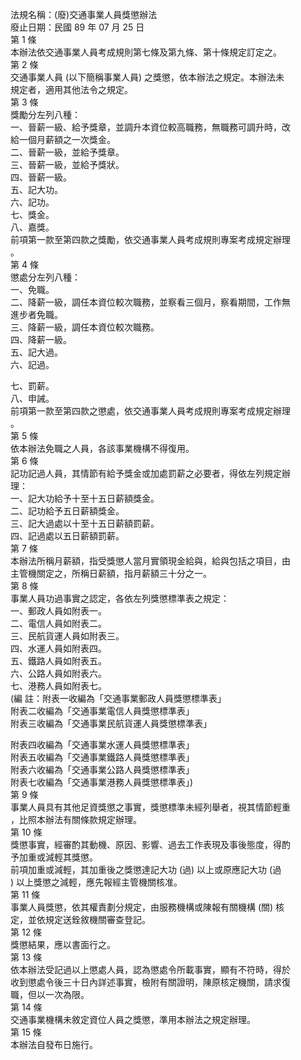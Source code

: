法規名稱：(廢)交通事業人員獎懲辦法  
廢止日期：民國 89 年 07 月 25 日  
第 1 條  
本辦法依交通事業人員考成規則第七條及第九條、第十條規定訂定之。  
第 2 條  
交通事業人員 (以下簡稱事業人員) 之獎懲，依本辦法之規定。本辦法未  
規定者，適用其他法令之規定。  
第 3 條  
獎勵分左列八種：  
一、晉薪一級、給予獎章，並調升本資位較高職務，無職務可調升時，改  
給一個月薪額之一次獎金。  
二、晉薪一級，並給予獎章。  
三、晉薪一級，並給予獎狀。  
四、晉薪一級。  
五、記大功。  
六、記功。  
七、獎金。  
八、嘉獎。  
前項第一款至第四款之獎勵，依交通事業人員考成規則專案考成規定辦理  
。  
第 4 條  
懲處分左列八種：  
一、免職。  
二、降薪一級，調任本資位較次職務，並察看三個月，察看期間，工作無  
進步者免職。  
三、降薪一級，調任本資位較次職務。  
四、降薪一級。  
五、記大過。  
六、記過。  


七、罰薪。  
八、申誡。  
前項第一款至第四款之懲處，依交通事業人員考成規則專案考成規定辦理  
。  
第 5 條  
依本辦法免職之人員，各該事業機構不得復用。  
第 6 條  
記功記過人員，其情節有給予獎金或加處罰薪之必要者，得依左列規定辦  
理：  
一、記大功給予十至十五日薪額獎金。  
二、記功給予五日薪額獎金。  
三、記大過處以十至十五日薪額罰薪。  
四、記過處以五日薪額罰薪。  
第 7 條  
本辦法所稱月薪額，指受獎懲人當月實領現金給與，給與包括之項目，由  
主管機關定之，所稱日薪額，指月薪額三十分之一。  
第 8 條  
事業人員功過事實之認定，各依左列獎懲標準表之規定：  
一、郵政人員如附表一。  
二、電信人員如附表二。  
三、民航貨運人員如附表三。  
四、水運人員如附表四。  
五、鐵路人員如附表五。  
六、公路人員如附表六。  
七、港務人員如附表七。  
(編 註：附表一收編為「交通事業郵政人員獎懲標準表」  
附表二收編為「交通事業電信人員獎懲標準表」  
附表三收編為「交通事業民航貨運人員獎懲標準表」  


附表四收編為「交通事業水運人員獎懲標準表」  
附表五收編為「交通事業鐵路人員獎懲標準表」  
附表六收編為「交通事業公路人員獎懲標準表」  
附表七收編為「交通事業港務人員獎懲標準表」)  
第 9 條  
事業人員具有其他足資獎懲之事實，獎懲標準未經列舉者，視其情節輕重  
，比照本辦法有關條款規定辦理。  
第 10 條  
獎懲事實，經審酌其動機、原因、影響、過去工作表現及事後態度，得酌  
予加重或減輕其獎懲。  
前項加重或減輕，其加重後之獎懲達記大功 (過) 以上或原應記大功 (過  
) 以上獎懲之減輕，應先報經主管機關核准。  
第 11 條  
事業人員獎懲，依其權責劃分規定，由服務機構或陳報有關機構 (關) 核  
定，並依規定送銓敘機關審查登記。  
第 12 條  
獎懲結果，應以書面行之。  
第 13 條  
依本辦法受記過以上懲處人員，認為懲處令所載事實，顯有不符時，得於  
收到懲處令後三十日內詳述事實，檢附有關證明，陳原核定機關，請求復  
職，但以一次為限。  
第 14 條  
交通事業機構未敘定資位人員之獎懲，準用本辦法之規定辦理。  
第 15 條  
本辦法自發布日施行。  


